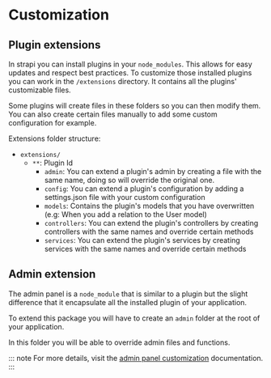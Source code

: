 # Customization

## Plugin extensions

In strapi you can install plugins in your `node_modules`. This allows for easy updates and respect best practices. To customize those installed plugins you can work in the `/extensions` directory. It contains all the plugins' customizable files.

Some plugins will create files in these folders so you can then modify them. You can also create certain files manually to add some custom configuration for example.

Extensions folder structure:

- `extensions/`
  - `**`: Plugin Id
    - `admin`: You can extend a plugin's admin by creating a file with the same name, doing so will override the original one.
    - `config`: You can extend a plugin's configuration by adding a settings.json file with your custom configuration
    - `models`: Contains the plugin's models that you have overwritten (e.g: When you add a relation to the User model)
    - `controllers`: You can extend the plugin's controllers by creating controllers with the same names and override certain methods
    - `services`: You can extend the plugin's services by creating services with the same names and override certain methods

## Admin extension

The admin panel is a `node_module` that is similar to a plugin but the slight difference that it encapsulate all the installed plugin of your application.

To extend this package you will have to create an `admin` folder at the root of your application.

In this folder you will be able to override admin files and functions.

::: note
For more details, visit the [admin panel customization](../admin-panel/customization.md) documentation.
:::
